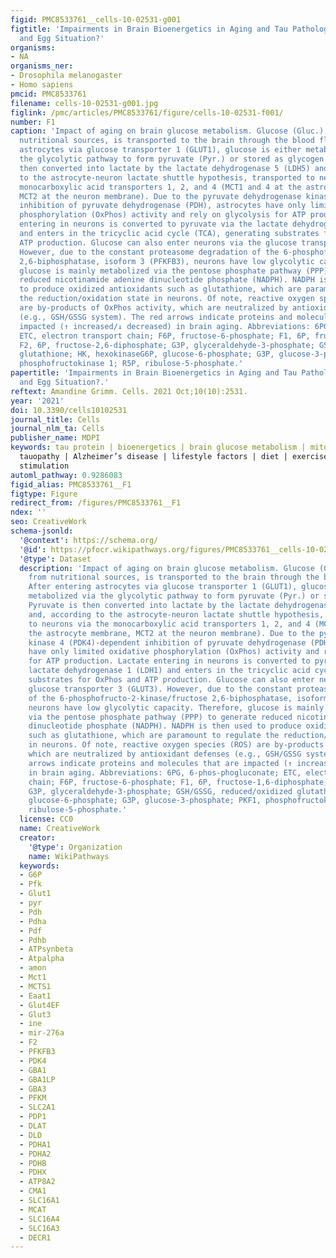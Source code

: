 ```yaml
---
figid: PMC8533761__cells-10-02531-g001
figtitle: 'Impairments in Brain Bioenergetics in Aging and Tau Pathology: A Chicken
  and Egg Situation?'
organisms:
- NA
organisms_ner:
- Drosophila melanogaster
- Homo sapiens
pmcid: PMC8533761
filename: cells-10-02531-g001.jpg
figlink: /pmc/articles/PMC8533761/figure/cells-10-02531-f001/
number: F1
caption: 'Impact of aging on brain glucose metabolism. Glucose (Gluc.), derived from
  nutritional sources, is transported to the brain through the blood flow. After entering
  astrocytes via glucose transporter 1 (GLUT1), glucose is either metabolized via
  the glycolytic pathway to form pyruvate (Pyr.) or stored as glycogen. Pyruvate is
  then converted into lactate by the lactate dehydrogenase 5 (LDH5) and, according
  to the astrocyte-neuron lactate shuttle hypothesis, transported to neurons via the
  monocarboxylic acid transporters 1, 2, and 4 (MCT1 and 4 at the astrocyte membrane,
  MCT2 at the neuron membrane). Due to the pyruvate dehydrogenase kinase 4 (PDK4)-dependent
  inhibition of pyruvate dehydrogenase (PDH), astrocytes have only limited oxidative
  phosphorylation (OxPhos) activity and rely on glycolysis for ATP production. Lactate
  entering in neurons is converted to pyruvate via the lactate dehydrogenase 1 (LDH1)
  and enters in the tricyclic acid cycle (TCA), generating substrates for OxPhos and
  ATP production. Glucose can also enter neurons via the glucose transporter 3 (GLUT3).
  However, due to the constant proteasome degradation of the 6-phosphofructo-2-kinase/fructose
  2,6-biphosphatase, isoform 3 (PFKFB3), neurons have low glycolytic capacity. Therefore,
  glucose is mainly metabolized via the pentose phosphate pathway (PPP) to generate
  reduced nicotinamide adenine dinucleotide phosphate (NADPH). NADPH is then used
  to produce oxidized antioxidants such as glutathione, which are paramount to regulate
  the reduction/oxidation state in neurons. Of note, reactive oxygen species (ROS)
  are by-products of OxPhos activity, which are neutralized by antioxidant defenses
  (e.g., GSH/GSSG system). The red arrows indicate proteins and molecules that are
  impacted (↑ increased/↓ decreased) in brain aging. Abbreviations: 6PG, 6-phos-phogluconate;
  ETC, electron transport chain; F6P, fructose-6-phosphate; F1, 6P, fructose-1,6-diphosphate;
  F2, 6P, fructose-2,6-diphosphate; G3P, glyceraldehyde-3-phosphate; GSH/GSSG, reduced/oxidized
  glutathione; HK, hexokinaseG6P, glucose-6-phosphate; G3P, glucose-3-phosphate; PKF1,
  phosphofructokinase 1; R5P, ribulose-5-phosphate.'
papertitle: 'Impairments in Brain Bioenergetics in Aging and Tau Pathology: A Chicken
  and Egg Situation?.'
reftext: Amandine Grimm. Cells. 2021 Oct;10(10):2531.
year: '2021'
doi: 10.3390/cells10102531
journal_title: Cells
journal_nlm_ta: Cells
publisher_name: MDPI
keywords: tau protein | bioenergetics | brain glucose metabolism | mitochondria |
  tauopathy | Alzheimer’s disease | lifestyle factors | diet | exercise | cognitive
  stimulation
automl_pathway: 0.9286083
figid_alias: PMC8533761__F1
figtype: Figure
redirect_from: /figures/PMC8533761__F1
ndex: ''
seo: CreativeWork
schema-jsonld:
  '@context': https://schema.org/
  '@id': https://pfocr.wikipathways.org/figures/PMC8533761__cells-10-02531-g001.html
  '@type': Dataset
  description: 'Impact of aging on brain glucose metabolism. Glucose (Gluc.), derived
    from nutritional sources, is transported to the brain through the blood flow.
    After entering astrocytes via glucose transporter 1 (GLUT1), glucose is either
    metabolized via the glycolytic pathway to form pyruvate (Pyr.) or stored as glycogen.
    Pyruvate is then converted into lactate by the lactate dehydrogenase 5 (LDH5)
    and, according to the astrocyte-neuron lactate shuttle hypothesis, transported
    to neurons via the monocarboxylic acid transporters 1, 2, and 4 (MCT1 and 4 at
    the astrocyte membrane, MCT2 at the neuron membrane). Due to the pyruvate dehydrogenase
    kinase 4 (PDK4)-dependent inhibition of pyruvate dehydrogenase (PDH), astrocytes
    have only limited oxidative phosphorylation (OxPhos) activity and rely on glycolysis
    for ATP production. Lactate entering in neurons is converted to pyruvate via the
    lactate dehydrogenase 1 (LDH1) and enters in the tricyclic acid cycle (TCA), generating
    substrates for OxPhos and ATP production. Glucose can also enter neurons via the
    glucose transporter 3 (GLUT3). However, due to the constant proteasome degradation
    of the 6-phosphofructo-2-kinase/fructose 2,6-biphosphatase, isoform 3 (PFKFB3),
    neurons have low glycolytic capacity. Therefore, glucose is mainly metabolized
    via the pentose phosphate pathway (PPP) to generate reduced nicotinamide adenine
    dinucleotide phosphate (NADPH). NADPH is then used to produce oxidized antioxidants
    such as glutathione, which are paramount to regulate the reduction/oxidation state
    in neurons. Of note, reactive oxygen species (ROS) are by-products of OxPhos activity,
    which are neutralized by antioxidant defenses (e.g., GSH/GSSG system). The red
    arrows indicate proteins and molecules that are impacted (↑ increased/↓ decreased)
    in brain aging. Abbreviations: 6PG, 6-phos-phogluconate; ETC, electron transport
    chain; F6P, fructose-6-phosphate; F1, 6P, fructose-1,6-diphosphate; F2, 6P, fructose-2,6-diphosphate;
    G3P, glyceraldehyde-3-phosphate; GSH/GSSG, reduced/oxidized glutathione; HK, hexokinaseG6P,
    glucose-6-phosphate; G3P, glucose-3-phosphate; PKF1, phosphofructokinase 1; R5P,
    ribulose-5-phosphate.'
  license: CC0
  name: CreativeWork
  creator:
    '@type': Organization
    name: WikiPathways
  keywords:
  - G6P
  - Pfk
  - Glut1
  - pyr
  - Pdh
  - Pdha
  - Pdf
  - Pdhb
  - ATPsynbeta
  - Atpalpha
  - amon
  - Mct1
  - MCTS1
  - Eaat1
  - Glut4EF
  - Glut3
  - ine
  - mir-276a
  - F2
  - PFKFB3
  - PDK4
  - GBA1
  - GBA1LP
  - GBA3
  - PFKM
  - SLC2A1
  - PDP1
  - DLAT
  - DLD
  - PDHA1
  - PDHA2
  - PDHB
  - PDHX
  - ATP8A2
  - CMA1
  - SLC16A1
  - MCAT
  - SLC16A4
  - SLC16A3
  - DECR1
---
```

